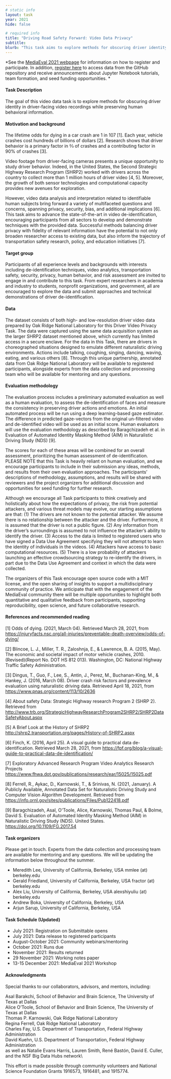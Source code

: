 ```yaml
---
# static info
layout: task
year: 2021
hide: false

# required info
title: "Driving Road Safety Forward: Video Data Privacy"
subtitle: 
blurb: "This task aims to explore methods for obscuring driver identity in driver-facing video recordings while preserving human behavioral information."
---
```


<!-- # please respect the structure below-->
*See the [MediaEval 2021 webpage](https://multimediaeval.github.io/editions/2021/) for information on how to register and participate. In addition, [register here](https://bit.ly/VideoDataPrivacy) to access data from the GitHub repository and receive announcements about Jupyter Notebook tutorials, team formation, and seed funding opportunities. *

#### Task Description
The goal of this video data task is to explore methods for obscuring driver identity in driver-facing video recordings while preserving human behavioral information.

#### Motivation and background
The lifetime odds for dying in a car crash are 1 in 107 [1]. Each year, vehicle crashes cost hundreds of billions of dollars [2]. Research shows that driver behavior is a primary factor in ⅔ of crashes and a contributing factor in 90% of crashes [3]. 

Video footage from driver-facing cameras presents a unique opportunity to study driver behavior.  Indeed, in the United States, the Second Strategic Highway Research Program (SHRP2) worked with drivers across the country to collect more than 1 million hours of driver video [4, 5]. Moreover, the growth of both sensor technologies and computational capacity provides new avenues for exploration. 

However, video data analysis and interpretation related to identifiable human subjects bring forward a variety of multifaceted questions and concerns, spanning privacy, security, bias, and additional implications [6]. This task aims to advance the state-of-the-art in video de-identification, encouraging participants from all sectors to develop and demonstrate techniques with the provided data. Successful methods balancing driver privacy with fidelity of relevant information have the potential to not only broaden researcher access to existing data, but also inform the trajectory of transportation safety research, policy, and education initiatives [7].

#### Target group
Participants of all experience levels and backgrounds with interests including de-identification techniques, video analytics, transportation safety, security, privacy, human behavior, and risk assessment are invited to engage in and contribute to this task. From expert researchers in academia and industry to students, nonprofit organizations, and government, all are encouraged to explore the data and submit approaches and technical demonstrations of driver de-identification.

#### Data
The dataset consists of both high- and low-resolution driver video data prepared by Oak Ridge National Laboratory for this Driver Video Privacy Task. The data were captured using the same data acquisition system as the larger SHRP2 dataset mentioned above, which currently has limited access in a secure enclave. For the data in this Task, there are drivers in choreographed situations designed to emulate different naturalistic driving environments. Actions include talking, coughing, singing, dancing, waving, eating, and various others [8]. Through this unique partnership, annotated data from Oak Ridge National Laboratory will be available to registered participants, alongside experts from the data collection and processing team who will be available for mentoring and any questions. 

#### Evaluation methodology
The evaluation process includes a preliminary automated evaluation as well as a human evaluation, to assess the de-identification of faces and measure the consistency in preserving driver actions and emotions. An initial automated process will be run using a deep learning-based gaze estimator. The difference in predicted gaze-vectors from the original un-filtered video and de-identified video will be used as an initial score. Human evaluators will use the evaluation methodology as described by Baragchizadeh et al. in Evaluation of Automated Identity Masking Method (AIM) in Naturalistic Driving Study (NDS) [9]. 

The scores for each of these areas will be combined for an overall assessment, prioritizing the human assessment of de-identification. PLEASE NOTE that this Task is heavily reliant on human evaluation, and we encourage participants to include in their submission any ideas, methods, and results from their own evaluation approaches. The participants’ descriptions of methodology, assumptions, and results will be shared with reviewers and the project organizers for additional discussion and opportunities for seed funding for further research. 

Although we encourage all Task participants to think creatively and holistically about how the expectations of privacy, the risk from potential attackers, and various threat models may evolve, our starting assumptions are that: 
(1) The drivers are not known to the potential attacker. We assume there is no relationship between the attacker and the driver. Furthermore, it is assumed that the driver is not a public figure. 
(2) Any information from the driver’s surroundings is assumed to not influence the attacker’s ability to identify the driver. 
(3) Access to the data is limited to registered users who have signed a Data Use Agreement specifying they will not attempt to learn the identity of individuals in the videos. 
(4) Attackers have access to basic computational resources. 
(5) There is a low probability of attackers launching an effective crowdsourcing strategy to re-identify the drivers, in part due to the Data Use Agreement and context in which the data were collected.

The organizers of this Task encourage open source code with a MIT license, and the open sharing of insights to support a multidisciplinary community of practice. We anticipate that with the engagement of the MediaEval community there will be multiple opportunities to highlight both quantitative and qualitative feedback from participants, supporting reproducibility, open science, and future collaborative research. 

#### References and recommended reading
<!-- # Please use the ACM format for references https://www.acm.org/publications/authors/reference-formatting (but no DOI needed)-->
<!-- # The paper title should be a hyperlink leading to the paper online-->

[1] Odds of dying. (2021, March 04). Retrieved March 28, 2021, from    https://injuryfacts.nsc.org/all-injuries/preventable-death-overview/odds-of-dying/

[2] Blincoe, L. J., Miller, T. R., Zaloshnja, E., & Lawrence, B. A. (2015, May). The economic and societal impact of motor vehicle crashes, 2010. (Revised)(Report No. DOT HS 812 013). Washington, DC: National Highway Traffic Safety Administration.

[3] Dingus, T., Guo, F., Lee, S., Antin, J., Perez, M., Buchanan-King, M., & Hankey, J. (2016,  March 08). Driver crash risk factors and prevalence evaluation using naturalistic driving data. Retrieved April 18, 2021, from https://www.pnas.org/content/113/10/2636

[4] About safety Data: Strategic Highway research Program 2 (SHRP 2). Retrieved from                      http://www.trb.org/StrategicHighwayResearchProgram2SHRP2/SHRP2DataSafetyAbout.aspx

[5] A Brief Look at the History of SHRP2     http://shrp2.transportation.org/pages/History-of-SHRP2.aspx 

[6] Finch, K. (2016, April 25). A visual guide to practical data de-identification. Retrieved March 28, 2021, from https://fpf.org/blog/a-visual-guide-to-practical-data-de-identification/

[7] Exploratory Advanced Research Program Video Analytics Research Projects https://www.fhwa.dot.gov/publications/research/ear/15025/15025.pdf

[8] Ferrell, R., Aykac, D., Karnowski, T., & Srinivas, N. (2021, January). A Publicly Available, Annotated Data Set for Naturalistic Driving Study and Computer Vision Algorithm Development. Retrieved from https://info.ornl.gov/sites/publications/Files/Pub122418.pdf 

[9] Baragchizadeh, Asal, O'Toole, Alice, Karnowski, Thomas Paul, & Bolme, David S. Evaluation of Automated Identity Masking Method (AIM) in Naturalistic Driving Study (NDS). United States. https://doi.org/10.1109/FG.2017.54


#### Task organizers
Please get in touch. Experts from the data collection and processing team are available for mentoring and any questions. We will be updating the information below throughout the summer.

* Meredith Lee, University of California, Berkeley, USA mmlee (at) berkeley.edu
* Gerald Friedland, University of California, Berkeley, USA  fractor (at) berkeley.edu
* Alex Liu, University of California, Berkeley, USA  alexshiyuliu (at) berkeley.edu
* Andrew Boka, University of California, Berkeley, USA 
* Arjun Sarup, University of California, Berkeley, USA 


<!--#### Task auxiliaries -->
<!-- # optional, delete if not used-->
<!-- # First auxiliary-->
<!-- # Second auxiliary-->
<!-- # and so on-->

#### Task Schedule (Updated)
* July 2021: Registration on Submittable opens
* July 2021: Data release to registered participants <!-- # Replace XX with your date. We suggest setting the date in June-July-->
* August-October 2021: Community webinars/mentoring
* October 2021: Runs due <!-- # Replace XX with your date. We suggest setting enough time in order to have enough time to assess and return the results by the Results returned deadline-->
* November 2021: Results returned  <!-- Replace XX with your date. Latest possible should be 15 November-->
* 29 November 2021: Working notes paper  <!-- Fixed. Please do not change. Exact date to be decided-->
* 13-15 December 2021: MediaEval 2021 Workshop <!-- Fixed. Please do not change. Exact date to be decided-->

#### Acknowledgments
Special thanks to our collaborators, advisors, and mentors, including:


Asal Barakchi, School of Behavior and Brain Science, The University of Texas at Dallas\
Alice O’Toole, School of Behavior and Brain Science, The University of Texas at Dallas\
Thomas P. Karnowski, Oak Ridge National Laboratory\
Regina Ferrell, Oak Ridge National Laboratory\
Charles Fay, U.S. Department of Transportation, Federal Highway Administration\
David Kuehn, U.S. Department of Transportation, Federal Highway Administration\
as well as Natalie Evans Harris, Lauren Smith, René Bastón, David E. Culler, and the NSF Big Data Hubs network\

This effort is made possible through community volunteers and National Science Foundation Grants 1916573, 1916481, and 1915774.
<!-- # optional, delete if not used-->
